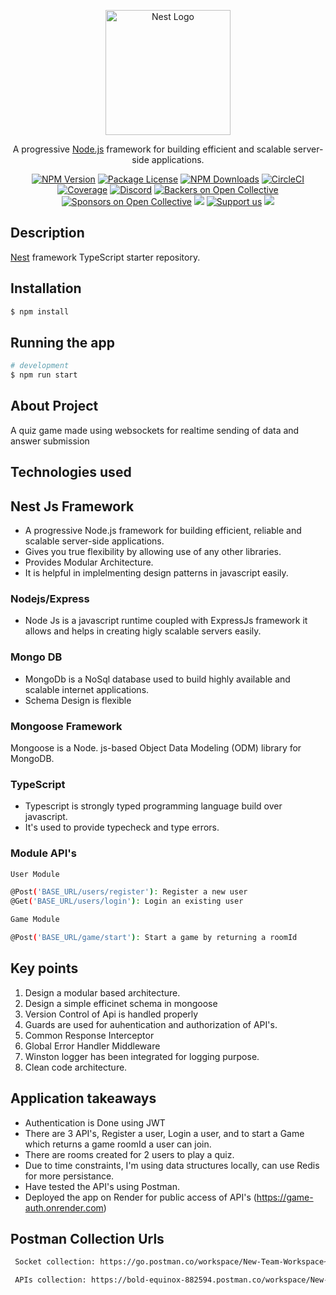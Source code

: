 <p align="center">
  <a href="http://nestjs.com/" target="blank"><img src="https://nestjs.com/img/logo-small.svg" width="200" alt="Nest Logo" /></a>
</p>

[circleci-image]: https://img.shields.io/circleci/build/github/nestjs/nest/master?token=abc123def456
[circleci-url]: https://circleci.com/gh/nestjs/nest

  <p align="center">A progressive <a href="http://nodejs.org" target="_blank">Node.js</a> framework for building efficient and scalable server-side applications.</p>
    <p align="center">
<a href="https://www.npmjs.com/~nestjscore" target="_blank"><img src="https://img.shields.io/npm/v/@nestjs/core.svg" alt="NPM Version" /></a>
<a href="https://www.npmjs.com/~nestjscore" target="_blank"><img src="https://img.shields.io/npm/l/@nestjs/core.svg" alt="Package License" /></a>
<a href="https://www.npmjs.com/~nestjscore" target="_blank"><img src="https://img.shields.io/npm/dm/@nestjs/common.svg" alt="NPM Downloads" /></a>
<a href="https://circleci.com/gh/nestjs/nest" target="_blank"><img src="https://img.shields.io/circleci/build/github/nestjs/nest/master" alt="CircleCI" /></a>
<a href="https://coveralls.io/github/nestjs/nest?branch=master" target="_blank"><img src="https://coveralls.io/repos/github/nestjs/nest/badge.svg?branch=master#9" alt="Coverage" /></a>
<a href="https://discord.gg/G7Qnnhy" target="_blank"><img src="https://img.shields.io/badge/discord-online-brightgreen.svg" alt="Discord"/></a>
<a href="https://opencollective.com/nest#backer" target="_blank"><img src="https://opencollective.com/nest/backers/badge.svg" alt="Backers on Open Collective" /></a>
<a href="https://opencollective.com/nest#sponsor" target="_blank"><img src="https://opencollective.com/nest/sponsors/badge.svg" alt="Sponsors on Open Collective" /></a>
  <a href="https://paypal.me/kamilmysliwiec" target="_blank"><img src="https://img.shields.io/badge/Donate-PayPal-ff3f59.svg"/></a>
    <a href="https://opencollective.com/nest#sponsor"  target="_blank"><img src="https://img.shields.io/badge/Support%20us-Open%20Collective-41B883.svg" alt="Support us"></a>
  <a href="https://twitter.com/nestframework" target="_blank"><img src="https://img.shields.io/twitter/follow/nestframework.svg?style=social&label=Follow"></a>
</p>
  <!--[![Backers on Open Collective](https://opencollective.com/nest/backers/badge.svg)](https://opencollective.com/nest#backer)
  [![Sponsors on Open Collective](https://opencollective.com/nest/sponsors/badge.svg)](https://opencollective.com/nest#sponsor)-->

## Description

[Nest](https://github.com/nestjs/nest) framework TypeScript starter repository.

## Installation

```bash
$ npm install
```

## Running the app

```bash
# development
$ npm run start
```


## About Project

A quiz game made using websockets for realtime sending of data and answer submission


## Technologies used

## Nest Js Framework

- A progressive Node.js framework for building efficient, reliable and scalable server-side applications.
- Gives you true flexibility by allowing use of any other libraries.
- Provides Modular Architecture.
- It is helpful in implelmenting design patterns in javascript easily.

### Nodejs/Express

- Node Js is a javascript runtime coupled with ExpressJs framework it allows and helps in creating higly scalable servers easily.

### Mongo DB

- MongoDb is a NoSql database used to build highly available and scalable internet applications.
- Schema Design is flexible

### Mongoose Framework

Mongoose is a Node. js-based Object Data Modeling (ODM) library for MongoDB.

### TypeScript

- Typescript is strongly typed programming language build over javascript.
- It's used to provide typecheck and type errors.

### Module API's
```bash
User Module

@Post('BASE_URL/users/register'): Register a new user
@Get('BASE_URL/users/login'): Login an existing user
```

```bash
Game Module 

@Post('BASE_URL/game/start'): Start a game by returning a roomId
```

## Key points

1. Design a modular based architecture.
2. Design a simple efficinet schema in mongoose
3. Version Control of Api is handled properly
4. Guards are used for auhentication and authorization of API's.
5. Common Response Interceptor
6. Global Error Handler Middleware
7. Winston logger has been integrated for logging purpose.
8. Clean code architecture.

## Application takeaways
- Authentication is Done using JWT
- There are 3 API's, Register a user, Login a user, and to start a Game which returns a game roomId a user can join.
- There are rooms created for 2 users to play a quiz.
- Due to time constraints, I'm using data structures locally, can use Redis for more persistance.
- Have tested the API's using Postman.
- Deployed the app on Render for public access of API's (https://game-auth.onrender.com)

## Postman Collection Urls
 ```bash
  Socket collection: https://go.postman.co/workspace/New-Team-Workspace~8a3c749c-c144-42c2-b76b-6cd886489fc4/collection/6620807ab6799acf3a20d43d

  APIs collection: https://bold-equinox-882594.postman.co/workspace/New-Team-Workspace~8a3c749c-c144-42c2-b76b-6cd886489fc4/collection/20846500-e7ddd2a7-cf72-4638-94cf-8b35d4b58f43?action=share&creator=20846500
   ```



